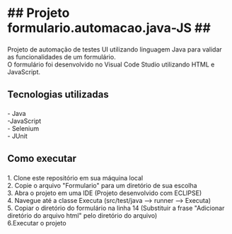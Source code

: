 <h1 align="left">## Projeto formulario.automacao.java-JS ##</h1>

###

<p align="left">Projeto de automação de testes UI utilizando linguagem Java para validar as funcionalidades de um formulário.<br>O formulário foi desenvolvido no Visual Code Studio utilizando HTML e JavaScript.</p>

###

<h2 align="left">Tecnologias utilizadas</h2>

###

<p align="left">- Java<br>-JavaScript<br>- Selenium<br>- JUnit</p>

###

<h2 align="left">Como executar</h2>

###

<p align="left">1. Clone este repositório em sua máquina local<br>2. Copie  o arquivo "Formulario" para um diretório de sua escolha<br>3. Abra o projeto em uma IDE (Projeto desenvolvido com ECLIPSE)<br>4. Navegue até a classe Executa (src/test/java --> runner --> Executa)<br>5. Copiar o diretório do formulário na linha 14 (Substituir a frase "Adicionar diretório do arquivo html" pelo diretório do arquivo)<br>6.Executar o projeto</p>

###
